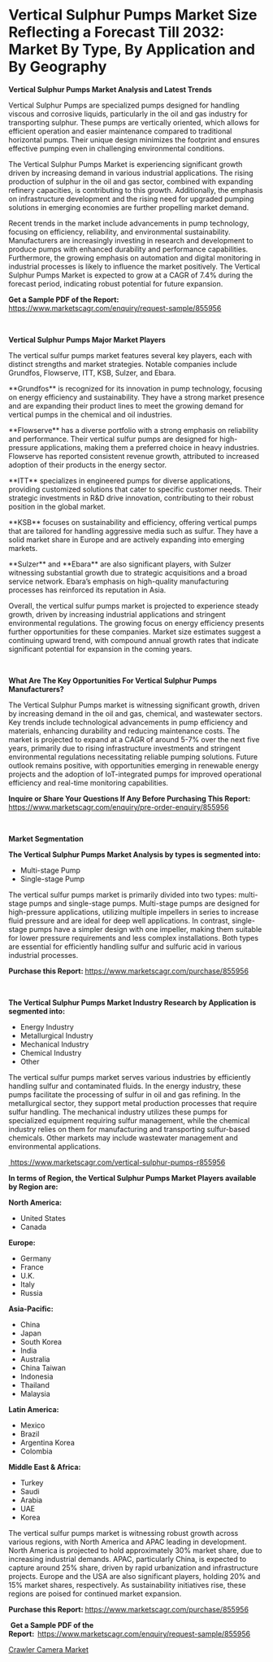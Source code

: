 <p><h1>Vertical Sulphur Pumps Market Size Reflecting a Forecast Till 2032: Market By Type, By Application and By Geography</h1></p><p><strong>Vertical Sulphur Pumps Market Analysis and Latest Trends</strong></p>
<p><p>Vertical Sulphur Pumps are specialized pumps designed for handling viscous and corrosive liquids, particularly in the oil and gas industry for transporting sulphur. These pumps are vertically oriented, which allows for efficient operation and easier maintenance compared to traditional horizontal pumps. Their unique design minimizes the footprint and ensures effective pumping even in challenging environmental conditions.</p><p>The Vertical Sulphur Pumps Market is experiencing significant growth driven by increasing demand in various industrial applications. The rising production of sulphur in the oil and gas sector, combined with expanding refinery capacities, is contributing to this growth. Additionally, the emphasis on infrastructure development and the rising need for upgraded pumping solutions in emerging economies are further propelling market demand.</p><p>Recent trends in the market include advancements in pump technology, focusing on efficiency, reliability, and environmental sustainability. Manufacturers are increasingly investing in research and development to produce pumps with enhanced durability and performance capabilities. Furthermore, the growing emphasis on automation and digital monitoring in industrial processes is likely to influence the market positively. The Vertical Sulphur Pumps Market is expected to grow at a CAGR of 7.4% during the forecast period, indicating robust potential for future expansion.</p></p>
<p><strong>Get a Sample PDF of the Report:&nbsp;</strong> <a href="https://www.marketscagr.com/enquiry/request-sample/855956?utm_campaign=3222&utm_medium=2&utm_source=Github&utm_content=ia&utm_term=10042025&utm_id=vertical-sulphur-pumps">https://www.marketscagr.com/enquiry/request-sample/855956</a></p>
<p>&nbsp;</p>
<p><strong>Vertical Sulphur Pumps Major Market Players</strong></p>
<p><p>The vertical sulfur pumps market features several key players, each with distinct strengths and market strategies. Notable companies include Grundfos, Flowserve, ITT, KSB, Sulzer, and Ebara. </p><p>**Grundfos** is recognized for its innovation in pump technology, focusing on energy efficiency and sustainability. They have a strong market presence and are expanding their product lines to meet the growing demand for vertical pumps in the chemical and oil industries.</p><p>**Flowserve** has a diverse portfolio with a strong emphasis on reliability and performance. Their vertical sulfur pumps are designed for high-pressure applications, making them a preferred choice in heavy industries. Flowserve has reported consistent revenue growth, attributed to increased adoption of their products in the energy sector.</p><p>**ITT** specializes in engineered pumps for diverse applications, providing customized solutions that cater to specific customer needs. Their strategic investments in R&D drive innovation, contributing to their robust position in the global market.</p><p>**KSB** focuses on sustainability and efficiency, offering vertical pumps that are tailored for handling aggressive media such as sulfur. They have a solid market share in Europe and are actively expanding into emerging markets.</p><p>**Sulzer** and **Ebara** are also significant players, with Sulzer witnessing substantial growth due to strategic acquisitions and a broad service network. Ebara’s emphasis on high-quality manufacturing processes has reinforced its reputation in Asia.</p><p>Overall, the vertical sulfur pumps market is projected to experience steady growth, driven by increasing industrial applications and stringent environmental regulations. The growing focus on energy efficiency presents further opportunities for these companies. Market size estimates suggest a continuing upward trend, with compound annual growth rates that indicate significant potential for expansion in the coming years.</p></p>
<p>&nbsp;</p>
<p><strong>What Are The Key Opportunities For Vertical Sulphur Pumps Manufacturers?</strong></p>
<p><p>The Vertical Sulphur Pumps market is witnessing significant growth, driven by increasing demand in the oil and gas, chemical, and wastewater sectors. Key trends include technological advancements in pump efficiency and materials, enhancing durability and reducing maintenance costs. The market is projected to expand at a CAGR of around 5-7% over the next five years, primarily due to rising infrastructure investments and stringent environmental regulations necessitating reliable pumping solutions. Future outlook remains positive, with opportunities emerging in renewable energy projects and the adoption of IoT-integrated pumps for improved operational efficiency and real-time monitoring capabilities.</p></p>
<p><strong>Inquire or Share Your Questions If Any Before Purchasing This Report:</strong> <a href="https://www.marketscagr.com/enquiry/pre-order-enquiry/855956?utm_campaign=3222&utm_medium=2&utm_source=Github&utm_content=ia&utm_term=10042025&utm_id=vertical-sulphur-pumps">https://www.marketscagr.com/enquiry/pre-order-enquiry/855956</a></p>
<p>&nbsp;</p>
<p><strong>Market Segmentation</strong></p>
<p><strong>The Vertical Sulphur Pumps Market Analysis by types is segmented into:</strong></p>
<p><ul><li>Multi-stage Pump</li><li>Single-stage Pump</li></ul></p>
<p><p>The vertical sulfur pumps market is primarily divided into two types: multi-stage pumps and single-stage pumps. Multi-stage pumps are designed for high-pressure applications, utilizing multiple impellers in series to increase fluid pressure and are ideal for deep well applications. In contrast, single-stage pumps have a simpler design with one impeller, making them suitable for lower pressure requirements and less complex installations. Both types are essential for efficiently handling sulfur and sulfuric acid in various industrial processes.</p></p>
<p><strong>Purchase this Report:&nbsp;</strong><a href="https://www.marketscagr.com/purchase/855956?utm_campaign=3222&utm_medium=2&utm_source=Github&utm_content=ia&utm_term=10042025&utm_id=vertical-sulphur-pumps">https://www.marketscagr.com/purchase/855956</a></p>
<p>&nbsp;</p>
<p><strong>The Vertical Sulphur Pumps Market Industry Research by Application is segmented into:</strong></p>
<p><ul><li>Energy Industry</li><li>Metallurgical Industry</li><li>Mechanical Industry</li><li>Chemical Industry</li><li>Other</li></ul></p>
<p><p>The vertical sulfur pumps market serves various industries by efficiently handling sulfur and contaminated fluids. In the energy industry, these pumps facilitate the processing of sulfur in oil and gas refining. In the metallurgical sector, they support metal production processes that require sulfur handling. The mechanical industry utilizes these pumps for specialized equipment requiring sulfur management, while the chemical industry relies on them for manufacturing and transporting sulfur-based chemicals. Other markets may include wastewater management and environmental applications.</p></p>
<p><a href="https://www.marketscagr.com/vertical-sulphur-pumps-r855956?utm_campaign=3222&utm_medium=2&utm_source=Github&utm_content=ia&utm_term=10042025&utm_id=vertical-sulphur-pumps">&nbsp;https://www.marketscagr.com/vertical-sulphur-pumps-r855956</a></p>
<p><strong>In terms of Region, the Vertical Sulphur Pumps Market Players available by Region are:</strong></p>
<p>
    <p> <strong> North America: </strong>
        <ul>
            <li>United States</li>
            <li>Canada</li>
        </ul>
        </p> 
    <p> <strong> Europe: </strong>
        <ul>
            <li>Germany</li>
            <li>France</li>
            <li>U.K.</li>
            <li>Italy</li>
            <li>Russia</li>
        </ul>
        </p> 
    <p> <strong> Asia-Pacific: </strong>
        <ul>
            <li>China</li>
            <li>Japan</li>
            <li>South Korea</li>
            <li>India</li>
            <li>Australia</li>
            <li>China Taiwan</li>
            <li>Indonesia</li>
            <li>Thailand</li>
            <li>Malaysia</li>
        </ul>
        </p> 
    <p> <strong> Latin America: </strong>
        <ul>
            <li>Mexico</li>
            <li>Brazil</li>
            <li>Argentina Korea</li>
            <li>Colombia</li>
        </ul>
        </p> 
    <p> <strong> Middle East & Africa: </strong>
        <ul>
            <li>Turkey</li>
            <li>Saudi</li>
            <li>Arabia</li>
            <li>UAE</li>
            <li>Korea</li>
        </ul>
    </p>
    </p>
<p><p>The vertical sulfur pumps market is witnessing robust growth across various regions, with North America and APAC leading in development. North America is projected to hold approximately 30% market share, due to increasing industrial demands. APAC, particularly China, is expected to capture around 25% share, driven by rapid urbanization and infrastructure projects. Europe and the USA are also significant players, holding 20% and 15% market shares, respectively. As sustainability initiatives rise, these regions are poised for continued market expansion.</p></p>
<p><strong>Purchase this Report: </strong><a href="https://www.marketscagr.com/purchase/855956?utm_campaign=3222&utm_medium=2&utm_source=Github&utm_content=ia&utm_term=10042025&utm_id=vertical-sulphur-pumps">https://www.marketscagr.com/purchase/855956</a></p>
<p>&nbsp;<strong>Get a Sample PDF of the Report:&nbsp;&nbsp;</strong><a href="https://www.marketscagr.com/enquiry/request-sample/855956?utm_campaign=3222&utm_medium=2&utm_source=Github&utm_content=ia&utm_term=10042025&utm_id=vertical-sulphur-pumps">https://www.marketscagr.com/enquiry/request-sample/855956</a></p>
<p><strong></strong></p>
<p><p><a href="https://github.com/LilianFaulkner65/Market-Research-Report-List-2/blob/main/crawler-camera-market.md?utm_campaign=3222&utm_medium=2&utm_source=Github&utm_content=ia&utm_term=10042025&utm_id=vertical-sulphur-pumps">Crawler Camera Market</a></p></p>